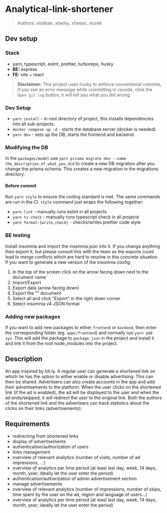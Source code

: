 # Analytical-link-shortener

> Authors: xlodnan, xberky, xfalesn, xturek

## Dev setup

### Stack

- yarn, typescript, eslint, prettier, turborepo, husky
- **BE:** express
- **FE:** vite + react

> **Disclaimer:** This project uses husky to enforce conventional commits, if you see an error message while committing
> in vscode, click the `Open git log` button, it will tell you what you did wrong.

### Dev Setup

- `yarn install` - in root directory of project, this installs dependencies into all sub-projects.
- `docker compose up -d` - starts the database server (docker is needed)
- `yarn dev` - sets up the DB; starts the frontend and backend.

### Modifying the DB

In the `packages/model` use `yarn prisma migrate dev --name the_description_of_what_you_did` to create a new DB migration after you change the prisma schema. This creates a new migration in the migrations directory.

#### Before commit

Run `yarn style` to ensure the coding standard is met. The same commands are run in the CI. `style` command just wraps the following together:

- `yarn lint` - manually runs eslint in all projects
- `yarn ts-check` - manually runs typescript check in all projects
- `yarn format:{write,check}` - checks/writes prettier code style

### BE testing

Install insomnia and import the insomnia.json into it. If you change anything then export it, but please consult this with the team as the exports could lead to merge conflicts which are hard to resolve in this concrete situation. If you want to generate a new version of the insomnia config:

1. In the top of the screen click on the arrow facing down next to the document name¨
2. Import/Export
3. Export data (arrow facing down)
4. Export the "" document
5. Select all and click "Export" in the right down corner
6. Select insomnia v4 JSON format

### Adding new packages

If you want to add new packages to either `frontend` or `backend`, then enter the corresponding folder (eg. `apps/frontend`) and normally run `yarn add xyz`. This will add the package to `package.json` in the project and install it and link it from the root node_modules into the project.

## Description

An app inspired by bit.ly.
A regular user can generate a shortened link on which he has the option to either enable or disable advertising.
This can then be shared.
Advertisers can also create accounts in the app and add their advertisements to the platform.
When the user clicks on the shortened link (if the ad is enabled), the ad will be displayed to the user and when the ad ends/skipped, it will redirect the user to the original link.
Both the authors of the shortened link and the advertisers can track statistics about the clicks on their links (advertisements).

## Requirements

- redirecting from shortened links
- display of advertisements
- authentication/authorization of users
- links management
- overview of relevant analytics (number of visits, number of ad impressions, ...)
- overview of analytics per time period (at least last day, week, 14 days, month, year; ideally let the user enter the period)
- authentication/authorization of admin advertisement section
- manage advertisements
- overview of relevant analytics (number of impressions, number of skips, time spent by the user on the ad, region and language of users...)
- overview of analytics per time period (at least last day, week, 14 days, month, year; ideally let the user enter the period)
